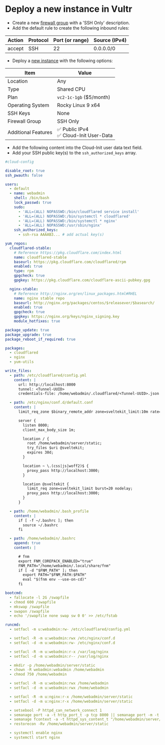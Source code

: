 # Deploy a new instance in Vultr

- Create a new [firewall group](https://my.vultr.com/firewall/) with a 'SSH Only' description.
- Add the default rule to create the following inbound rules:

| Action | Protocol | Port (or range) | Source (IPv4) |
| ------ | -------- | --------------- | ------------- |
| accept | SSH      | 22              | 0.0.0.0/0     |

- Deploy a [new instance](https://my.vultr.com/deploy/) with the following options:

| Item                | Value                                       |
| ------------------- | ------------------------------------------- |
| Location            | Any                                         |
| Type                | Shared CPU                                  |
| Plan                | `vc2-1c-1gb` ($5/month)                     |
| Operating System    | Rocky Linux 9 x64                           |
| SSH Keys            | None                                        |
| Firewall Group      | SSH Only                                    |
| Additional Features | ✅ Public IPv4<br />✅ Cloud-Init User-Data |

- Add the following content into the Cloud-Init user data text field.
- Add your SSH public key(s) to the `ssh_authorized_keys` array.

```yaml
#cloud-config

disable_root: true
ssh_pwauth: false

users:
  - default
  - name: webadmin
    shell: /bin/bash
    lock_passwd: true
    sudo:
      - 'ALL=(ALL) NOPASSWD:/bin/cloudflared service install'
      - 'ALL=(ALL) NOPASSWD:/bin/systemctl * cloudflared'
      - 'ALL=(ALL) NOPASSWD:/bin/systemctl * nginx'
      - 'ALL=(ALL) NOPASSWD:/usr/sbin/nginx'
    ssh_authorized_keys:
      - ssh-rsa AAAAB3... # add actual key(s)

yum_repos:
  cloudflared-stable:
    # Reference https://pkg.cloudflare.com/index.html
    name: cloudflared-stable
    baseurl: https://pkg.cloudflare.com/cloudflared/rpm
    enabled: true
    type: rpm
    gpgcheck: true
    gpgkey: https://pkg.cloudflare.com/cloudflare-ascii-pubkey.gpg

  nginx-stable:
    # Reference http://nginx.org/en/linux_packages.html#RHEL
    name: nginx stable repo
    baseurl: http://nginx.org/packages/centos/$releasever/$basearch/
    enabled: true
    gpgcheck: true
    gpgkey: https://nginx.org/keys/nginx_signing.key
    module_hotfixes: true

package_update: true
package_upgrade: true
package_reboot_if_required: true

packages:
  - cloudflared
  - nginx
  - yum-utils

write_files:
  - path: /etc/cloudflared/config.yml
    content: |
      url: http://localhost:8000
      tunnel: <Tunnel-UUID>
      credentials-file: /home/webadmin/.cloudflared/<Tunnel-UUID>.json

  - path: /etc/nginx/conf.d/default.conf
    content: |
      limit_req_zone $binary_remote_addr zone=sveltekit_limit:10m rate=10r/s;

      server {
        listen 8000;
        client_max_body_size 1m;

        location / {
          root /home/webadmin/server/static;
          try_files $uri @sveltekit;
          expires 30d;
        }

        location ~ \.(css|js|woff2)$ {
          proxy_pass http://localhost:3000;
        }

        location @sveltekit {
          limit_req zone=sveltekit_limit burst=20 nodelay;
          proxy_pass http://localhost:3000;
        }
      }

  - path: /home/webadmin/.bash_profile
    content: |
      if [ -f ~/.bashrc ]; then
        source ~/.bashrc
      fi

  - path: /home/webadmin/.bashrc
    append: true
    content: |

      # fnm
      export FNM_COREPACK_ENABLED="true"
      FNM_PATH="/home/webadmin/.local/share/fnm"
      if [ -d "$FNM_PATH" ]; then
        export PATH="$FNM_PATH:$PATH"
        eval "$(fnm env --use-on-cd)"
      fi

bootcmd:
  - fallocate -l 2G /swapfile
  - chmod 600 /swapfile
  - mkswap /swapfile
  - swapon /swapfile
  - echo '/swapfile none swap sw 0 0' >> /etc/fstab

runcmd:
  - setfacl -m u:webadmin:rw- /etc/cloudflared/config.yml

  - setfacl -R -m u:webadmin:rwx /etc/nginx/conf.d
  - setfacl -d -m u:webadmin:rw- /etc/nginx/conf.d

  - setfacl -R -m u:webadmin:r-x /var/log/nginx
  - setfacl -d -m u:webadmin:r-- /var/log/nginx

  - mkdir -p /home/webadmin/server/static
  - chown -R webadmin:webadmin /home/webadmin
  - chmod 750 /home/webadmin

  - setfacl -R -m u:webadmin:rwx /home/webadmin
  - setfacl -d -m u:webadmin:rwx /home/webadmin

  - setfacl -R -m u:nginx:r-x /home/webadmin/server/static
  - setfacl -d -m u:nginx:r-x /home/webadmin/server/static

  - setsebool -P httpd_can_network_connect 1
  - semanage port -a -t http_port_t -p tcp 8000 || semanage port -m -t http_port_t -p tcp 8000
  - semanage fcontext -a -t httpd_sys_content_t "/home/webadmin/server/static(/.*)?"
  - restorecon -Rv /home/webadmin/server/static

  - systemctl enable nginx
  - systemctl start nginx
```
